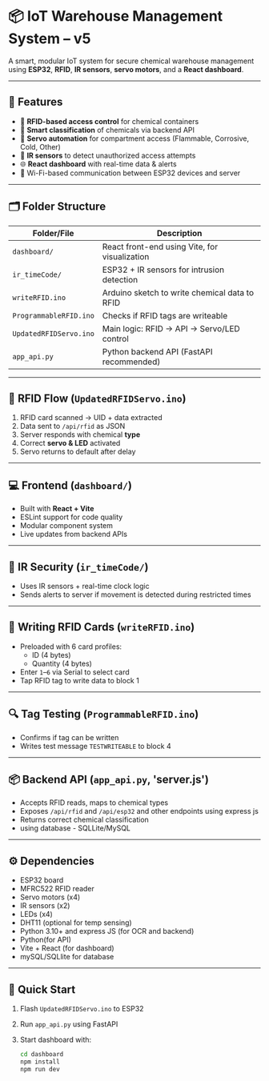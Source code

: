 # 📦 IoT Warehouse Management System – v5

A smart, modular IoT system for secure chemical warehouse management using **ESP32**, **RFID**, **IR sensors**, **servo motors**, and a **React dashboard**.

---

## 🔧 Features

- 🔐 **RFID-based access control** for chemical containers
- 🧠 **Smart classification** of chemicals via backend API
- 🤖 **Servo automation** for compartment access (Flammable, Corrosive, Cold, Other)
- 🔦 **IR sensors** to detect unauthorized access attempts
- 🌐 **React dashboard** with real-time data & alerts
- 📡 Wi-Fi-based communication between ESP32 devices and server

---

## 🗂️ Folder Structure

| Folder/File           | Description                                      |
|-----------------------|--------------------------------------------------|
| `dashboard/`          | React front-end using Vite, for visualization   |
| `ir_timeCode/`        | ESP32 + IR sensors for intrusion detection      |
| `writeRFID.ino`       | Arduino sketch to write chemical data to RFID   |
| `ProgrammableRFID.ino`| Checks if RFID tags are writeable               |
| `UpdatedRFIDServo.ino`| Main logic: RFID → API → Servo/LED control      |
| `app_api.py`          | Python backend API (FastAPI recommended)        |

---

## 🔑 RFID Flow (`UpdatedRFIDServo.ino`)

1. RFID card scanned → UID + data extracted  
2. Data sent to `/api/rfid` as JSON  
3. Server responds with chemical **type**  
4. Correct **servo & LED** activated  
5. Servo returns to default after delay  

---

## 💻 Frontend (`dashboard/`)

- Built with **React + Vite**
- ESLint support for code quality
- Modular component system
- Live updates from backend APIs

---

## 🔐 IR Security (`ir_timeCode/`)

- Uses IR sensors + real-time clock logic
- Sends alerts to server if movement is detected during restricted times

---

## 🧪 Writing RFID Cards (`writeRFID.ino`)

- Preloaded with 6 card profiles:
  - ID (4 bytes)
  - Quantity (4 bytes)
- Enter `1`–`6` via Serial to select card
- Tap RFID tag to write data to block 1

---

## 🔍 Tag Testing (`ProgrammableRFID.ino`)

- Confirms if tag can be written
- Writes test message `TESTWRITEABLE` to block 4

---

## 📦 Backend API (`app_api.py`, 'server.js')

- Accepts RFID reads, maps to chemical types
- Exposes `/api/rfid` and `/api/esp32` and other endpoints using express js
- Returns correct chemical classification
- using database - SQLLite/MySQL
---

## ⚙️ Dependencies

- ESP32 board
- MFRC522 RFID reader
- Servo motors (x4)
- IR sensors (x2)
- LEDs (x4)
- DHT11 (optional for temp sensing)
- Python 3.10+ and express JS (for OCR and backend)
- Python(for API)
- Vite + React (for dashboard)
- mySQL/SQLlite for database

---

## 🚀 Quick Start

1. Flash `UpdatedRFIDServo.ino` to ESP32  
2. Run `app_api.py` using FastAPI  
3. Start dashboard with:

   ```bash
   cd dashboard
   npm install
   npm run dev
